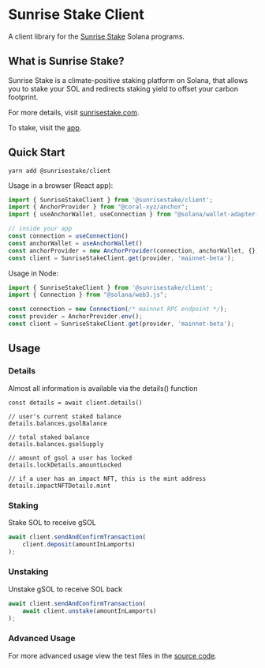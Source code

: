 # Sunrise Stake Client

A client library for the [Sunrise Stake](https://sunrisestake.com) Solana programs.

## What is Sunrise Stake?

Sunrise Stake is a climate-positive staking platform on Solana, that allows you to stake your SOL
and redirects staking yield to offset your carbon footprint.

For more details, visit [sunrisestake.com](https://sunrisestake.com).

To stake, visit the [app](https://app.sunrisestake.com).

## Quick Start

```shell
yarn add @sunrisestake/client
```

Usage in a browser (React app):

```typescript
import { SunriseStakeClient } from '@sunrisestake/client';
import { AnchorProvider } from "@coral-xyz/anchor";
import { useAnchorWallet, useConnection } from "@solana/wallet-adapter-react";

// inside your app
const connection = useConnection()
const anchorWallet = useAnchorWallet()
const anchorProvider = new AnchorProvider(connection, anchorWallet, {});
const client = SunriseStakeClient.get(provider, 'mainnet-beta');
```

Usage in Node:

```typescript
import { SunriseStakeClient } from '@sunrisestake/client';
import { Connection } from "@solana/web3.js";

const connection = new Connection(/* mainnet RPC endpoint */);
const provider = AnchorProvider.env();
const client = SunriseStakeClient.get(provider, 'mainnet-beta');
```

## Usage

### Details

Almost all information is available via the details() function

```
const details = await client.details()

// user's current staked balance
details.balances.gsolBalance

// total staked balance
details.balances.gsolSupply

// amount of gsol a user has locked
details.lockDetails.amountLocked

// if a user has an impact NFT, this is the mint address
details.impactNFTDetails.mint
```

### Staking

Stake SOL to receive gSOL

```typescript
await client.sendAndConfirmTransaction(
    client.deposit(amountInLamports)
);
```

### Unstaking

Unstake gSOL to receive SOL back

```typescript
await client.sendAndConfirmTransaction(
    await client.unstake(amountInLamports)
);
```

### Advanced Usage

For more advanced usage view the test files in the [source code](https://github.com/sunrise-stake/app).
